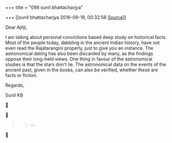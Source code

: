 +++
title = "098 sunil bhattacharjya"

+++
[[sunil bhattacharjya	2016-09-19, 00:32:56 [Source](https://groups.google.com/g/bvparishat/c/NPcHTRNM0Hk)]]



Dear Ajitji,  
  

I am talkng about personal convictions based deep study on historical facts. Most of the people today, dabbling in the ancient Indian history, have not even read the Rajatarangini properly, just to give you an instance. The astronomical dating has also been discarded by many, as the findings oppose their long-held views. One thing in favour of the astronomical studies is that the stars don't lie. The astronomical data on the events of the ancient past, given in the books, can also be verified, whether these are facts or fiction.  
  

Regards,  

Sunil KB  

  





> 
> > 
> > --  
> > 
> > 



